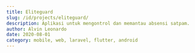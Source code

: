 ```yaml
---
title: Eliteguard
slug: /id/projects/eliteguard/
description: Aplikasi untuk mengontrol dan memantau absensi satpam.
author: Alvin Leonardo
date: 2020-08-01
category: mobile, web, laravel, flutter, android
---
```

